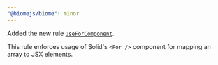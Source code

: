 ```yaml
---
"@biomejs/biome": minor
---
```


Added the new rule [`useForComponent`](https://biomejs.dev/linter/rules/use-for-component/).

This rule enforces usage of Solid's `<For />` component for mapping an array to JSX elements.
